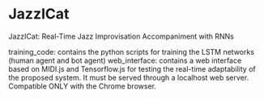 # JazzICat
JazzICat: Real-Time Jazz Improvisation Accompaniment with RNNs


training_code: contains the python scripts for training the LSTM networks (human agent and bot agent)
web_interface: contains a web interface based on MIDI.js and Tensorflow.js for testing the real-time adaptability of the         proposed system. It must be served through a localhost web server. Compatible ONLY with the Chrome browser. 
